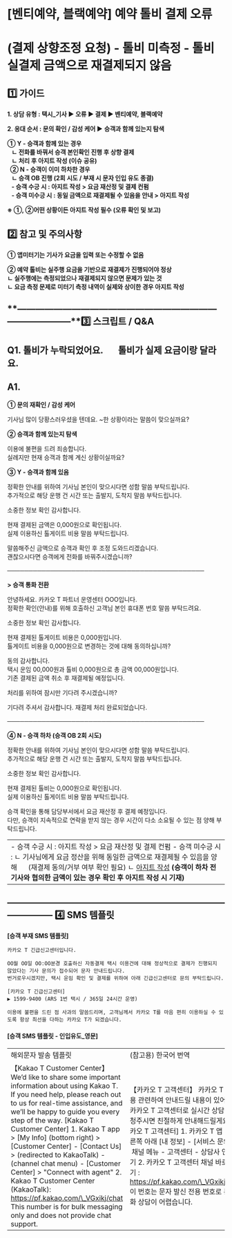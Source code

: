 # [벤티예약, 블랙예약] 예약 톨비 결제 오류

(결제 상향조정 요청) - 톨비 미측정 - 톨비 실결제 금액으로 재결제되지 않음
============================================

**1️⃣ 가이드**
-----------

**1. 상담 유형 : 택시\_기사 ▶ 오류 ▶ 결제 ▶ 벤티예약, 블랙예약**

**2. 응대 순서 : 문의 확인 / 감성 케어 ▶** **승객과 함께 있는지 탐색**

****① Y - 승객과 함께 있는 경우  
   ㄴ 전화를 바꿔서 승객 본인확인 진행 후 상향 결제  
   ㄴ 처리 후 아지트 작성 (이슈 공유)  
  ② N - 승객이 이미 하차한 경우  
   ㄴ 승객 OB 진행 (2회 시도 / 부재 시 문자 인입 유도 종결)  
   - 승객 수긍 시 : 아지트 작성 > 요금 재산정 및 결제 컨펌  
   - 승객 미수긍 시 : **동일 금액으로 재결제될 수 있음을 안내 > 아지트 작성******

**※ ①, ②어떤 상황이든 아지트 작성 필수 (오류 확인 및 보고)**

**2️⃣ 참고 및 주의사항**
-----------------

**① 앱미터기는 기사가 요금을 입력 또는 수정할 수 없음**

**② 예약 톨비는 실주행 요금을 기반으로 재결제가 진행되어야 정상  
ㄴ 실주행에는 측정되었으나 재결제되지 않으면 문제가 있는 것  
ㄴ 요금 측정 문제로 미터기 측정 내역이 실제와 상이한 경우 아지트 작성**

**―****―****―****―****―****―****―****―****―****―****―****―****―****―****―****―****―****―****―****―****―****―****―****―****―****―****―****―****―****3️⃣ 스크립트 / Q&A**
-------------------------------------------------------------------------------------------------------------------------------------------------------------------

**Q1.** **톨비가 누락되었어요.       톨비가 실제 요금이랑 달라요.**
----------------------------------------------

**A1.**
-------

**① 문의 재확인 / 감성 케어**

기사님 많이 당황스러우셨을 텐데요. ~한 상황이라는 말씀이 맞으실까요?

**② 승객과 함께 있는지 탐색**

이용에 불편을 드려 죄송합니다.  
실례지만 현재 승객과 함께 계신 상황이실까요?

**③ Y - 승객과 함께 있음**

정확한 안내를 위하여 기사님 본인이 맞으시다면 성함 말씀 부탁드립니다.  
추가적으로 해당 운행 건 시간 또는 출발지, 도착지 말씀 부탁드립니다.

소중한 정보 확인 감사합니다.

현재 결제된 금액은 0,000원으로 확인됩니다.   
실제 이용하신 톨게이트 비용 말씀 부탁드립니다.

말씀해주신 금액으로 승객과 확인 후 조정 도와드리겠습니다.  
괜찮으시다면 승객에게 전화를 바꿔주시겠습니까?

──────────────────────────────────────────────

**> 승객 통화 전환**

안녕하세요. 카카오 T 파트너 운영센터 OOO입니다.  
정확한 확인(안내)를 위해 호출하신 고객님 본인 휴대폰 번호 말씀 부탁드려요.

소중한 정보 확인 감사합니다.

현재 결제된 톨게이트 비용은 0,000원입니다.  
톨게이트 비용을 0,000원으로 변경하는 것에 대해 동의하십니까?

동의 감사합니다.   
택시 운임 00,000원과 톨비 0,000원으로 총 금액 00,000원입니다.  
기존 결제된 금액 취소 후 재결제될 예정입니다.

처리를 위하여 잠시만 기다려 주시겠습니까?

기다려 주셔서 감사합니다. 재결제 처리 완료되었습니다.

──────────────────────────────────────────────

**④ N - 승객 하차 (승객 OB 2회 시도)**

정확한 안내를 위하여 기사님 본인이 맞으시다면 성함 말씀 부탁드립니다.  
추가적으로 해당 운행 건 시간 또는 출발지, 도착지 말씀 부탁드립니다.

소중한 정보 확인 감사합니다.

현재 결제된 톨비는 0,000원으로 확인됩니다.   
실제 이용하신 톨게이트 비용 말씀 부탁드립니다.

승객 확인을 통해 담당부서에서 요금 재산정 후 결제 예정입니다.   
다만, 승객이 지속적으로 연락을 받지 않는 경우 시간이 다소 소요될 수 있는 점 양해 부탁드립니다.

|  |
| --- |
| - 승객 수긍 시 : 아지트 작성 > 요금 재산정 및 결제 컨펌 - 승객 미수긍 시 :  ㄴ 기사님에게 요금 정산을 위해 동일한 금액으로 재결제될 수 있음을 양해      (재결제 동의/거부 여부 확인 필요) ㄴ [아지트 작성](https://ext.agit.in/g/300031645/wall/new?template=23468)  **(승객이 하차 전 기사와 협의한 금액이 있는 경우 확인 후 아지트 작성 시 기재)** |

**―****―****―****―****―****―****―****―****―****―****―****―****―****―****―****―****―****―****―****―****―****―****―****―****―****―****―****―****―** **4️⃣** **SMS 템플릿**
---------------------------------------------------------------------------------------------------------------------------------------------------------------------

**[승객 부재 SMS 템플릿]**

```
카카오 T 긴급신고센터입니다.   
  
OO월 OO일 OO:OO분경 호출하신 자동결제 택시 이용건에 대해 정상적으로 결제가 진행되지 않았다는 기사 문의가 접수되어 문자 안내드립니다.  
번거로우시겠지만, 택시 운임 확인 및 결제를 위하여 아래 긴급신고센터로 문의 부탁드립니다.  
  
[카카오 T 긴급신고센터]   
▶ 1599-9400 (ARS 1번 택시 / 365일 24시간 운영)  
  
이용에 불편을 드린 점 사과의 말씀드리며, 고객님께서 카카오 T를 마음 편히 이용하실 수 있도록 항상 최선을 다하는 카카오 T가 되겠습니다.
```

#### **[승객 SMS 템플릿 - 인입유도\_영문]**

|  |  |
| --- | --- |
| 해외문자 발송 템플릿 | (참고용) 한국어 번역 |
| 【Kakao T Customer Center】  We’d like to share some important information about using Kakao T. If you need help, please reach out to us for real-time assistance, and we’ll be happy to guide you every step of the way.  [Kakao T Customer Center] 1. Kakao T app > [My Info] (bottom right) > [Customer Center] - [Contact Us] > (redirected to KakaoTalk) - (channel chat menu) - [Customer Center] > "Connect with agent" 2. Kakao T Customer Center (KakaoTalk): https://pf.kakao.com/\_VGxikj/chat  This number is for bulk messaging only and does not provide chat support. | 【카카오 T 고객센터】  카카오 T 이용 관련하여 안내드릴 내용이 있어요. 카카오 T 고객센터로 실시간 상담을 요청주시면 친절하게 안내해드릴게요.  [카카오 T 고객센터] 1. 카카오 T 앱 - 오른쪽 아래 [내 정보] - [서비스 문의] - 채널 메뉴 - 고객센터 - 상담사 연결하기 2. 카카오 T 고객센터 채널 바로가기 : https://pf.kakao.com/\_VGxikj/chat  이 번호는 문자 발신 전용 번호로 통화 상담이 어렵습니다. |